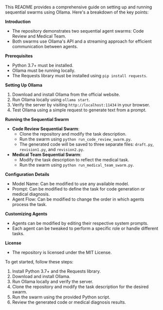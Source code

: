 This README provides a comprehensive guide on setting up and running sequential swarms using Ollama. Here's a breakdown of the key points:

**Introduction**

* The repository demonstrates two sequential agent swarms: Code Review and Medical Team.
* Both swarms use Ollama's API and a streaming approach for efficient communication between agents.

**Prerequisites**

* Python 3.7+ must be installed.
* Ollama must be running locally.
* The Requests library must be installed using `pip install requests`.

**Setting Up Ollama**

1. Download and install Ollama from the official website.
2. Run Ollama locally using `ollama start`.
3. Verify the server by visiting `http://localhost:11434` in your browser.
4. Test Ollama using a simple request to generate text from a prompt.

**Running the Sequential Swarm**

* **Code Review Sequential Swarm**:
	+ Clone the repository and modify the task description.
	+ Run the swarm using `python run_code_review_swarm.py`.
	+ The generated code will be saved to three separate files: `draft.py`, `revision1.py`, and `revision2.py`.
* **Medical Team Sequential Swarm**:
	+ Modify the task description to reflect the medical task.
	+ Run the swarm using `python run_medical_team_swarm.py`.


**Configuration Details**

* Model Name: Can be modified to use any available model.
* Prompt: Can be modified to define the task for code generation or medical diagnosis.
* Agent Flow: Can be modified to change the order in which agents process the task.

**Customizing Agents**

* Agents can be modified by editing their respective system prompts.
* Each agent can be tweaked to perform a specific role or handle different tasks.

**License**

* The repository is licensed under the MIT License.

To get started, follow these steps:

1. Install Python 3.7+ and the Requests library.
2. Download and install Ollama.
3. Run Ollama locally and verify the server.
4. Clone the repository and modify the task description for the desired swarm.
5. Run the swarm using the provided Python script.
6. Review the generated code or medical diagnosis results.
